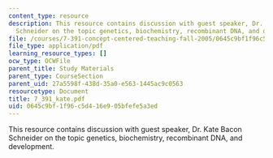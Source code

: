 ```yaml
---
content_type: resource
description: This resource contains discussion with guest speaker, Dr. Kate Bacon
  Schneider on the topic genetics, biochemistry, recombinant DNA, and development.
file: /courses/7-391-concept-centered-teaching-fall-2005/0645c9bf1f96c5d416e905bfefe5a3ed_7_391_kate.pdf
file_type: application/pdf
learning_resource_types: []
ocw_type: OCWFile
parent_title: Study Materials
parent_type: CourseSection
parent_uid: 27a5598f-438d-35a0-e563-1445ac9c0563
resourcetype: Document
title: 7_391_kate.pdf
uid: 0645c9bf-1f96-c5d4-16e9-05bfefe5a3ed
---
```

This resource contains discussion with guest speaker, Dr. Kate Bacon Schneider on the topic genetics, biochemistry, recombinant DNA, and development.

